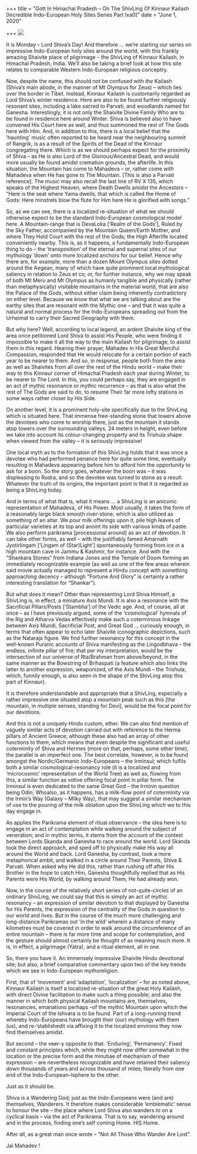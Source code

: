 +++
title = "Gott In Himachal Pradesh – On The ShivLing Of Kinnaur Kailash [Incredible Indo-European Holy Sites Series Part Ixa0]"
date = "June 1, 2020"

+++
![](https://aryaakasha.files.wordpress.com/2020/06/8b3e6369db5b1fbccd0cfb049bf88628.jpg?w=1024)

It is Monday – Lord Shiva’s Day! And therefore … we’re starting our
series on impressive Indo-European holy sites around the world, with
this frankly amazing Shaivite place of pilgrimage – the ShivLing of
Kinnaur Kailash, in Himachal Pradesh, India. We’ll also be taking a
brief look at how this site relates to comparable Western Indo-European
religious conceptry.

Now, despite the name, this should not be confused with *the* Kailash
(Shiva’s main abode, in the manner of Mt Olympus for Zeus) – which lies
over the border in Tibet. Instead, Kinnaur Kailash is customarily
regarded as Lord Shiva’s winter residence. Here are also to be found
further religiously resonant sites, including a lake sacred to Parvati,
and woodlands named for Ganesha. Interestingly, it is not only the
Shaivite Divine Family Who are to be found in residence here around
Winter. Shiva is believed also to have convened His Court here as well,
and thus summoned the rest of The Gods here with Him. And, in addition
to this, there is a local belief that the ‘haunting’ music often
reported to be heard near the neighbouring summit of Rangrik, is as a
result of the Spirits of the Dead of the Kinnaur congregating there.
Which is as we should perhaps expect for the proximity of Shiva – as He
is also Lord of the Glorious/Ancestral Dead, and would more usually be
found amidst cremation grounds, the afterlife. In this situation, the
Mountain has come to Mahadeva – or, rather come *with* Mahadeva when He
has gone to The Mountain. \[This is also a Parvati reference\]. The
music may also recall the last line of RV X 135, which speaks of the
Highest Heaven, where Death Dwells amidst the Ancestors – “Here is the
seat where Yama dwells, that which is called the Home of Gods: Here
minstrels blow the flute for Him here He is glorified with songs.”

So, as we can see, there is a localized re-situation of what we should
otherwise expect to be the standard Indo-European cosmological model
here. A Mountain-range that is DevaLoka \[‘Realm of the Gods’\], Ruled
by the Sky Father, accompanied by the Mountain Queen/Earth Mother, and
where They Hold Court with the rest of the Gods; the High Afterlife
located conveniently nearby. This is, as it happens, a fundamentally
Indo-European thing to do – the ‘transposition’ of the eternal and
supernal sites of our mythology ‘down’ onto more localized anchors for
our belief. Hence why there are, for example, more than a dozen Mount
Olympus sites dotted around the Aegean, many of which have quite
prominent local mythological saliency in relation to Zeus et co; or, for
further instance, why we may speak of both Mt Meru and Mt Olympus as
humanly tangible and physically (rather than metaphysically) visitable
mountains in the material world, that are also the Palace of the Gods,
without either claim being inherently contradictory on either level.
Because we *know* that what we are talking about are the earthy sites
that are resonant with the Mythic one – and that it was quite a natural
and normal process for the Indo-Europeans spreading out from the
Urheimat to carry their Sacred Geography with them.

But why here? Well, according to local legend, an ardent Shaivite king
of the area once petitioned Lord Shiva to assist His People, who were
finding it impossible to make it all the way to the main Kailash for
pilgrimage, to assist them in this regard. Hearing their prayer, Mahadev
in His Great Merciful Compassion, responded that He would relocate for a
certain portion of each year to be nearer to them. And so, in response,
people both from the area as well as Shaivites from all over the rest of
the Hindu world – make their way to this Kinnaur corner of Himachal
Pradesh each year during Winter, to be nearer to The Lord. In this, you
could perhaps say, they are engaged in an act of mythic resonance or
mythic recurrence – as that is also what the rest of The Gods are said
to do, to resume Their far more lofty stations in some ways rather
closer by His Side.

On another level, it is a prominent holy-site specifically due to the
ShivLing which is situated here. That immense free-standing stone that
towers above the devotees who come to worship there, just as the
mountain it stands atop towers over the surrounding valleys. 24 meters
in height, even before we take into account its colour-changing property
and its Trishula shape when viewed from the valley – it is seriously
impressive!

One local myth as to the formation of this ShivLing holds that it was
once a devotee who had performed penance here for quite some time,
eventually resulting in Mahadeva appearing before him to afford him the
opportunity to ask for a boon. So the story goes, whatever the boon was
– it was displeasing to Rudra, and so the devotee was turned to stone as
a result. Whatever the truth of its origins, the important point is that
it is regarded as being a ShivLing today.

And in terms of what that is, what it means … a ShivLing is an aniconic
representation of Mahadeva, of His Power. Most usually, it takes the
form of a reasonably large black smooth river-stone, which is also
utilized as something of an altar. We pour milk offerings upon it, pile
high leaves of particular varieties at its top and anoint its side with
various kinds of paste. We also perform parikrama \[processional
around\] as an act of devotion. It can take other forms, as well – with
the justifiably famed Amarnath Jyotirlingam \[‘Lingam of (Star)Light’\]
spontaneously forming from ice in a high mountain cave in Jammu &
Kashmir, for instance. And with the “Shankara Stones” from Indiana Jones
and the Temple of Doom forming an immediately recognizable example (as
well as one of the few areas wherein said movie actually managed to
represent a Hindu concept with something approaching decency – although
“Fortune And Glory” is certainly a rather interesting translation for
“Shankar”).

But what does it mean? Other than representing Lord Shiva Himself, a
ShivLing is, in effect, a miniature Axis Mundi. It is also a resonance
with the Sacrificial Pillars/Posts \[‘Stambha’\] of the Vedic age. And,
of course, all at once – as I have previously argued, some of the
‘cosmological’ hymnals of the Rig and Atharva Vedas effectively make
such a coterminous linkage between Axis Mundi, Sacrificial Post, and
Great God … curiously enough, in terms that often appear to echo later
Shaivite iconographic depictions, such as the Nataraja figure. We find
further resonancy for this concept in the well-known Puranic accounts of
Shiva manifesting as the Lingodbhava – the endless, infinite pillar of
fire; that per my interpretation, would be the intersection of our
universe of Rta/Brahman from above/beyond, in the same manner as the
Bowstring of Brihaspati (a feature which also links the latter to
another expression, weaponized, of the Axis Mundi – the Trishula; which,
funnily enough, is also seen in the shape of the ShivLing atop this part
of Kinnaur).

It is therefore understandable and appropriate that a ShivLing,
especially a rather impressive one situated atop a mountain peak such as
this \[the mountain, in multiple senses, standing for Devi\], would be
the focal point for our devotions.

And this is not a uniquely Hindu custom, ether. We can also find mention
of vaguely similar acts of devotion carried out with reference to the
Herma pillars of Ancient Greece; although these also had an array of
other functions to them, which means that even despite the significant
and useful coterminity of Shiva and Hermes (more on that, perhaps, some
other time), the parallel is an imperfect one. The best correlate,
however, is to be found amongst the Nordic/Germanic Indo-Europeans – the
Irminsul; which fulfils both a similar cosmological-resonancy role (it
is a localized and ‘microcosmic’ representation of the World Tree) as
well as, flowing from this, a similar function as votive offering focal
point in pillar form. The Irminsul is even dedicated to the same Great
God – the Irminin question being Odin; Whoalso, as it happens, has a
milk-flow point of coterminity via the Irmin’s Way (Galaxy – Milky Way),
that may suggest a similar mechanism of use to the pouring of the milk
oblation upon the ShivLing which we to this day engage in.

As applies the Parikrama element of ritual observance – the idea here is
to engage in an act of contemplation while walking around the subject of
veneration; and in mythic terms, it stems from the account of the
contest between Lords Skanda and Ganesha to race around the world. Lord
Skanda took the direct approach, and sped off to physically make His way
all around the World and back. Lord Ganesha, by contrast, took a more
metaphorical ambit, and walked in a circle around Their Parents, Shiva &
Parvati. When asked why He did this, rather than rushing off after His
Brother in the hope to catch Him, Ganesha thoughtfully replied that as
His Parents were His World, by walking around Them, He had already won.

Now, in the course of the relatively short series of not-quite-circles
of an ordinary ShivLing, we could say that this is simply an act of
mythic resonancy – an expression of similar devotion to that displayed
by Ganesha for His Parents, the expression of the centrality of the Gods
in question to our world and lives. But in the course of the much more
challenging and long-distance Parikramas out ‘in the wild’ wherein a
distance of many kilometres must be covered in order to walk around the
circumference of an entire mountain – there is far more time and scope
for contemplation, and the gesture should almost certainly be thought of
as meaning much more. It is, in effect, a pilgrimage (Yatra), and a
ritual element, all in one.

So, there you have it. An immensely impressive Shaivite Hindu devotional
site; but also, a brief comparative commentary upon two of the key
trends which we see in Indo-European mythoreligion.

First, that of ‘movement’ and ‘adaptation’, ‘localization’ – for as
noted above, Kinnaur Kailash is itself a localized re-situation of the
great Holy Kailash, with direct Divine facilitation to make such a thing
possible; and also the manner in which both physical Kailash mountains
are, themselves, resonancies, emanations perhaps –of the mythic
Mountain upon which the Imperial Court of the Ishvara is to be found.
Part of a long-running trend whereby Indo-Europeans have brought their
(our) mythology with them (us), and re-‘stablishedit via affixing it to
the localized environs they now find themselves amidst.

But second – the veer-y opposite to that. ‘Enduring’, ‘Permanency’.
Fixed and constant principles which, while they might now differ
somewhat in the location or the precise form and the minutiae of
mechanism of their expression – are nevertheless recognizable and have
retained their saliency down thousands of years and across thousand of
miles; literally from one end of the Indo-European-Isphere to the
other.

Just as it should be.

Shiva is a Wandering God; just as the Indo-Europeans were (and are)
themselves, Wanderers. It therefore makes considerable ’emblematic’
sense to honour the site – the place where Lord Shiva also wanders *to*
on a cyclical basis – via the act of Parikrama. That is to say,
wandering around and in the process, finding one’s self coming Home. HIS
Home.

After all, as a great man once wrote – “Not All Those Who Wander Are
Lost”.

Jai Mahadev !
